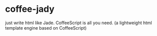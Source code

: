 coffee-jady
===========

just write html like Jade. CoffeeScript is all you need. (a lightweight html template engine based on CoffeeScript)
